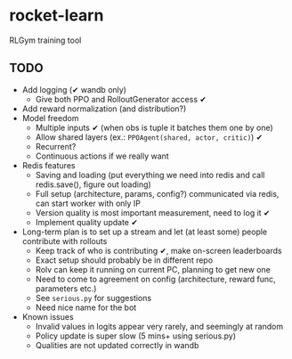 # rocket-learn
RLGym training tool

## TODO
- Add logging (✔ wandb only)
  - Give both PPO and RolloutGenerator access ✔
- Add reward normalization (and distribution?)
- Model freedom
  - Multiple inputs ✔ (when obs is tuple it batches them one by one)
  - Allow shared layers (ex.: `PPOAgent(shared, actor, critic)`) ✔
  - Recurrent?
  - Continuous actions if we really want
- Redis features 
  - Saving and loading (put everything we need into redis and call redis.save(), figure out loading)
  - Full setup (architecture, params, config?) communicated via redis, can start worker with only IP
  - Version quality is most important measurement, need to log it ✔
  - Implement quality update ✔
- Long-term plan is to set up a stream and let (at least some) people contribute with rollouts
  - Keep track of who is contributing ✔, make on-screen leaderboards
  - Exact setup should probably be in different repo
  - Rolv can keep it running on current PC, planning to get new one
  - Need to come to agreement on config (architecture, reward func, parameters etc.)
  - See `serious.py` for suggestions
  - Need nice name for the bot
- Known issues
  - Invalid values in logits appear very rarely, and seemingly at random
  - Policy update is super slow (5 mins+ using serious.py)
  - Qualities are not updated correctly in wandb
